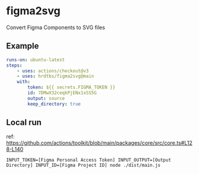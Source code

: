 # figma2svg

Convert Figma Components to SVG files

## Example

```yml
runs-on: ubuntu-latest
steps:
    - uses: actions/checkout@v3
    - uses: hrdtbs/figma2svg@main
    with:
        token: ${{ secrets.FIGMA_TOKEN }}
        id: 7DMwX32ceqkPjENx1xSS5G
        output: source
        keep_directory: true
```

## Local run

ref: https://github.com/actions/toolkit/blob/main/packages/core/src/core.ts#L128-L140

```command
INPUT_TOKEN=[Figma Personal Access Token] INPUT_OUTPUT=[Output Directory] INPUT_ID=[Figma Project ID] node ./dist/main.js
```
